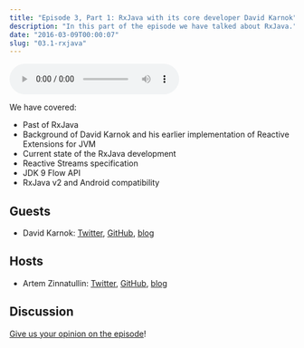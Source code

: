 ```yaml
---
title: "Episode 3, Part 1: RxJava with its core developer David Karnok"
description: "In this part of the episode we have talked about RxJava."
date: "2016-03-09T00:00:07"
slug: "03.1-rxjava"
---
```


<audio controls>
  <source src="https://github.com/artem-zinnatullin/TheContext-Podcast/releases/download/Episode_3_Part_1/The.Context.episode.3.Part1.mp3" type="audio/mpeg">
</audio>

We have covered:

 - Past of RxJava
 - Background of David Karnok and his earlier implementation of Reactive Extensions for JVM
 - Current state of the RxJava development
 - Reactive Streams specification
 - JDK 9 Flow API
 - RxJava v2 and Android compatibility

## Guests

* David Karnok: [Twitter](https://twitter.com/akarnokd), [GitHub](https://github.com/akarnokd), [blog](http://akarnokd.blogspot.com)

## Hosts

* Artem Zinnatullin: [Twitter](https://twitter.com/artem_zin), [GitHub](https://github.com/artem-zinnatullin), [blog](https://artemzin.com)

## Discussion

[Give us your opinion on the episode](https://github.com/artem-zinnatullin/TheContext-Podcast/issues/25)!
